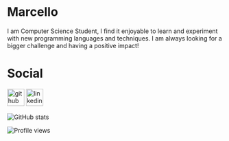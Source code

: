 # Marcello
I am Computer Science Student, I find it enjoyable to learn and experiment with new programming languages and techniques. I am always looking for a bigger challenge and having a positive impact!

# Social

[<img src='https://cdn.jsdelivr.net/npm/simple-icons@3.0.1/icons/github.svg' alt='github' height='40'>](https://github.com/Marcello1099)  [<img src='https://cdn.jsdelivr.net/npm/simple-icons@3.0.1/icons/linkedin.svg' alt='linkedin' height='40'>](https://www.linkedin.com/in/marcello-mariani-m/)  

![GitHub stats](https://github-readme-stats.vercel.app/api?username=Marcello1099&show_icons=true&count_private=true)  

![Profile views](https://gpvc.arturio.dev/Marcello1099)  
